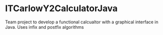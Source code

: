 # ITCarlowY2CalculatorJava
Team project to develop a functional calcualtor with a graphical interface in Java. Uses infix and postfix algorithms 

